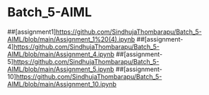 # Batch_5-AIML
##[assignment1]https://github.com/SindhujaThombarapu/Batch_5-AIML/blob/main/Assignment_1%20(4).ipynb
##[assignment-4]https://github.com/SindhujaThombarapu/Batch_5-AIML/blob/main/Assignment_4.ipynb
##[assignment-5]https://github.com/SindhujaThombarapu/Batch_5-AIML/blob/main/Assignment_5.ipynb
##[assignment-10]https://github.com/SindhujaThombarapu/Batch_5-AIML/blob/main/Assignment_10.ipynb

